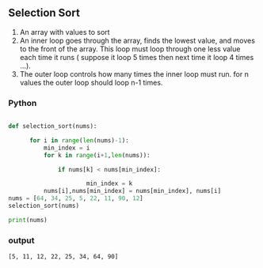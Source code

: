 ## Selection Sort 
 1. An array with values to sort
 2. An inner loop goes through the array, finds the lowest value, and moves to the front of the array. This loop must loop through one less value each time it runs ( suppose it loop 5 times then next time it loop 4 times ...).
 3. The outer loop controls how many times the inner loop must run. for n values the outer loop should loop n-1 times.

### Python  
```python

def selection_sort(nums):

      for i in range(len(nums)-1):
          min_index = i
          for k in range(i+1,len(nums)):

              if nums[k] < nums[min_index]:

                      min_index = k
          nums[i],nums[min_index] = nums[min_index], nums[i]
nums = [64, 34, 25, 5, 22, 11, 90, 12]
selection_sort(nums)

print(nums)

```

### output  
```
[5, 11, 12, 22, 25, 34, 64, 90]
```
